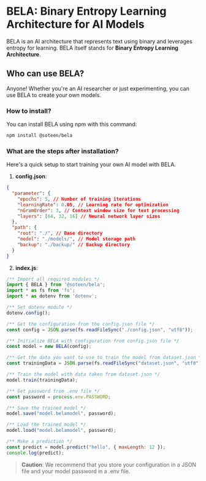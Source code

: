 # BELA: Binary Entropy Learning Architecture for AI Models
BELA is an AI architecture that represents text using binary and leverages entropy for learning.
BELA itself stands for **Binary Entropy Learning Architecture**.
## Who can use BELA?
Anyone! Whether you're an AI researcher or just experimenting, you can use BELA to create your own models.
### How to install?
You can install BELA using npm with this command:
```sh
npm install @soteen/bela
```
### What are the steps after installation?
Here's a quick setup to start training your own AI model with BELA.
1. **config.json**:
```json
{
  "parameter": {
    "epochs": 5, // Number of training iterations
    "learningRate": 0.05, // Learning rate for optimization
    "nGramOrder": 3, // Context window size for text processing
    "layers": [64, 32, 16] // Neural network layer sizes
  },
  "path": {
    "root": "./", // Base directory
    "model": "./models/", // Model storage path
    "backup": "./backup/" // Backup directory
  }
}
```
2. **index.js**:
```javascript
/** Import all required modules */
import { BELA } from '@soteen/bela';
import * as fs from 'fs';
import * as dotenv from 'dotenv';

/** Set dotenv module */
dotenv.config();

/** Get the configuration from the config.json file */
const config = JSON.parse(fs.readFileSync("./config.json", "utf8"));

/** Initialize BELA with configuration from config.json file */
const model = new BELA(config);

/** Get the data you want to use to train the model from dataset.json */
const trainingData = JSON.parse(fs.readFileSync("dataset.json", "utf8"));

/** Train the model with data taken from dataset.json */
model.train(trainingData);

/** Get password from .env file */
const password = process.env.PASSWORD;

/** Save the trained model */
model.save("model.belamodel", password);

/** Load the trained model */
model.load("model.belamodel", password);

/** Make a prediction */
const predict = model.predict("hello", { maxLength: 12 });
console.log(predict);
```

> **Caution**: We recommend that you store your configuration in a JSON file and your model password in a .env file.